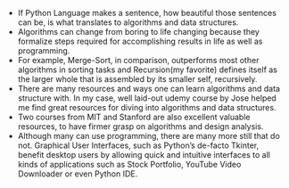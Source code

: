 - If Python Language makes a sentence, how beautiful those sentences can be, is what translates to algorithms and data structures.
- Algorithms can change from boring to life changing because they formalize steps required for accomplishing results in life as well as programming.
- For example, Merge-Sort, in comparison, outperforms most other algorithms in sorting tasks and Recursion(my favorite) defines itself as the larger whole that is assembled by its smaller self, recursively.
- There are many resources and ways one can learn algorithms and data structure with. In my case, well laid-out udemy course by Jose helped me find great resources for diving into algorithms and data structures.
- Two courses from MIT and Stanford are also excellent valuable resources, to have firmer grasp on algorithms and design analysis.
- Although many can use programming, there are many more still that do not. Graphical User Interfaces, such as Python’s de-facto Tkinter, benefit desktop users by allowing quick and intuitive interfaces to all kinds of applications such as Stock Portfolio, YouTube Video Downloader or even Python IDE.
